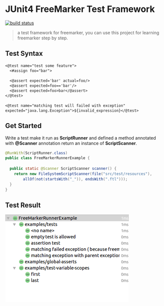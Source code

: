 # JUnit4 FreeMarker Test Framework
[![build status][travis-status-icon]][travis-status-url]

> a test framework for freemarker, you can use this project for learning freemarker step by step.

## Test Syntax

```ftl
<@test name="test some feature">
  <#assign foo="bar">
  
  <@assert expected='bar' actual=foo/>
  <@assert expected=foo=='bar'/>
  <@assert expected=foo>bar</@assert>
</@test>

<@test name="matching test will failed with exception" expected="java.lang.Exception">${invalid_expression}</@test>
```

## Get Started

Write a test make it run as **ScriptRunner** and defined a method annotated with **@Scanner** annotation return an instance of **ScriptScanner**. 

```java
@RunWith(ScriptRunner.class)
public class FreeMarkerRunnerExample {

  public static @Scanner ScriptScanner scanner() {
    return new FileSystemScriptScanner(file("src/test/resources"),
        allOf(not(startsWith("_")), endsWith(".ftl")));
  }
}
```

## Test Result

![test result](etc/screenshot.png)


[travis-status-url]:https://travis-ci.org/holi-java/junit4-freemarker
[travis-status-icon]:https://travis-ci.org/holi-java/junit4-freemarker.svg
